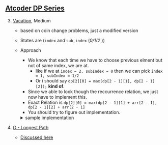 ## [Atcoder DP Series](https://atcoder.jp/contests/dp/tasks)
3. [Vacation](https://atcoder.jp/contests/dp/tasks/dp_c), Medium
    - based on coin change problems, just a modified version
    - States are (`index` and `sub_index` (*0/1/2* ))
    - Approach
        - We know that each time we have to choose previous elment but not of same index, we are at.
            - like if we at `index = 2, subIndex = 0` then we can pick `index = 1, subIndex = 1/2`
            - Or i should say `dp[2][0] = max(dp[2 - 1][1], dp[2 - 1][2]);` **kind of**.
        - Since we able to look though the reccurrence relation, we just now have to implement this.
        - Exact Relation is `dp[2][0] = max(dp[2 - 1][1] + arr[2 - 1], dp[2 - 1][2] + arr[2 - 1]`
        - You should try to figure out implementation. 
        <details>
        <summary>sample implementation</summary>

        ```cpp
        int n; cin >> n;
        std ::vector<std ::vector<int>> arr(n, vi(3));
        
        for (int i = 0; i < n; i++)
            for (int j = 0; j < 3; j++)
                cin >> arr[i][j];
                
        std ::vector<std ::vector<int>> dp(n + 1, vi(3, 0));
        
        for (int i = 0; i <= n; i++) {
            for (int j = 0; j < 3; j++) {
                if (i == 0) {
                    dp[i][j] = 0;
                } else {
                    dp[i][j] = max(dp[i - 1][(j + 1) % 3] + arr[i - 1][j],
                    dp[i - 1][(j + 2) % 3] + arr[i - 1][j]);
                }
        }
        cout << max(dp[n][0], max(dp[n][1], dp[n][2])) << '\n';

        ```
        </details>

4. [G - Longest Path](https://atcoder.jp/contests/dp/tasks/dp_g)
    - [Discussed here](/CSES/graphs/longest_flight_route.md)
